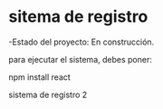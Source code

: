 <h1>sitema de registro</h1>

-Estado del proyecto: En construcción.

para ejecutar el sistema, debes poner:

npm install react

sistema de registro 2

